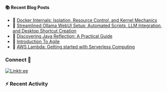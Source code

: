 <!-- <h1>Hi <img src="https://github.com/TheDudeThatCode/TheDudeThatCode/blob/master/Assets/Hi.gif" width="35">, I'm Priyansu</h1> -->
<!-- <h3>B. Tech in Computer Science and IT Graduate (2023 pass out).</h3> -->
<table>
  <div>

  #### :books: Recent Blog Posts
  <!-- BLOGPOSTS:START -->
 - 🚀 [Docker Internals: Isolation, Resource Control, and Kernel Mechanics](https://priyansu1.hashnode.dev/docker-internals-isolation-resource-control-and-kernel-mechanics)
 - 💯 [Streamlined Ollama WebUI Setup: Automated Scripts, LLM Integration, and Desktop Shortcut Creation](https://priyansu1.hashnode.dev/streamlined-ollama-webui-setup-automated-scripts-llm-integration-and-desktop-shortcut-creation)
 - 💯 [Discovering Java Reflection: A Practical Guide](https://priyansu1.hashnode.dev/discovering-java-reflection-a-practical-guide)
 - 💯 [Introduction To Agile](https://priyansu1.hashnode.dev/introduction-to-agile)
 - 💫 [AWS Lambda: Getting started with Serverless Computing](https://priyansu1.hashnode.dev/aws-lambda-getting-started-with-serverless-computing)<!-- BLOGPOSTS:END -->
  
  </div>

  <div>
<!--
<div><img src="https://leetcard.jacoblin.cool/priyansusahoo1?border=0&radius=20" align="center" width="400" border-radius= "260px"/>
-->
</div>

### Connect 💬

<!--
<a href="https://www.linkedin.com/in/priyansu1" target="_blank">
<img src=https://img.shields.io/badge/linkedin-%231E77B5.svg?&style=for-the-badge&logo=linkedin&logoColor=white alt=linkedin style="margin-bottom: 5px;width: 100px; height: 23px;" />
</a> -->
<!-- <a href="https://twitter.com/Priyansu2000" target="_blank">
<img src=https://img.shields.io/badge/twitter-%2300acee.svg?&style=for-the-badge&logo=twitter&logoColor=white alt=twitter style="margin-bottom: 5px;width: 100px; height: 23px;" />
</a> -->
<!-- <a href="https://priyansu1.hashnode.dev/">
<img src="https://img.shields.io/badge/Hashnode-purple?style=for-the-badge&logo=hashnode&logoColor=white" alt="Hashnode Badge"style="margin-bottom: 5px;width: 100px; height: 23px;"/>
</a> -->
<!-- <a href="https://www.youtube.com/@priyansusahoo" target="_blank">
<img src=https://img.shields.io/badge/youtube-%23EE4831.svg?&style=for-the-badge&logo=youtube&logoColor=white alt=youtube style="margin-bottom: 5px;" />
</a> -->
<!-- <a href="https://medium.com/@priyansusahoo1" target="_blank">
<img src=https://img.shields.io/badge/medium-%23292929.svg?&style=for-the-badge&logo=medium&logoColor=white alt=medium style="margin-bottom: 5px;" />
</a> -->
<!-- <a href="https://leetcode.com/priyansusahoo1/">
<img src="https://img.shields.io/badge/Leetcode-yellow?style=for-the-badge&logo=leetcode&logoColor=white" alt="Leetcode Badge" style="margin-bottom: 5px;width: 100px; height: 23px;" />
</a> -->
<a href="https://linktr.ee/priyansu1" target="_blank">
  <img src="https://img.shields.io/badge/linktr.ee-%23007A7A.svg?&style=for-the-badge&logo=linktree&logoColor=white" alt="Linktr.ee" />
</a>
<!--
[![Sponsor Priyansusahoo](https://img.shields.io/badge/Sponsor-Priyansusahoo-blue?logo=github&style=for-the-badge)](https://github.com/sponsors/Priyansusahoo)
-->
<!-- <a href="https://gitlab.com/Priyansusahoo" target="_blank">
<img src=https://img.shields.io/badge/gitlab-330F63.svg?&style=for-the-badge&logo=gitlab&logoColor=white alt=gitlab style="margin-bottom: 5px;" />
</a> -->
<!-- <a href="https://stackoverflow.com/users/15277967" target="_blank">
<img src=https://img.shields.io/badge/stackoverflow-%23F28032.svg?&style=for-the-badge&logo=stackoverflow&logoColor=white alt=stackoverflow style="margin-bottom: 5px;" />
</a> -->
<!-- <a href="https://www.instagram.com/priyansu.2000/">
<img src="https://img.shields.io/badge/Instagram-E4405F?style=for-the-badge&logo=instagram&logoColor=white" alt="Instagram Badge"/>
</a> -->
</div>

### :zap: Recent Activity

<!--START_SECTION:activity-->



</table>
<!-- <table>
<div>
  <img src="https://komarev.com/ghpvc/?username=Priyansusahoo&style=flat-square&color=blue" alt="" width="110"/> 
</div>
</table> -->
